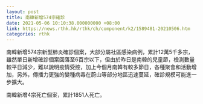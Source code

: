 ```yaml
---
layout: post
title: 南韓新增574宗確診
date: 2021-05-06 10:10:38.000000000 +08:00
link: https://news.rthk.hk/rthk/ch/component/k2/1589481-20210506.htm
categories: rthk
---
```


南韓新增574宗新型肺炎確診個案，大部分屬社區感染病例，累計12萬5千多宗，雖然單日新增確診個案回落至6百宗以下，但由於昨日是南韓的兒童節，檢測數量較平日減少，難以說明疫情受控，加上今個月南韓有較多節日，各種聚會和活動增加，另外，傳播力更強的變種病毒在蔚山等部分地區迅速蔓延，確診規模可能進一步擴大。

南韓新增4宗死亡個案，累計1851人死亡。
